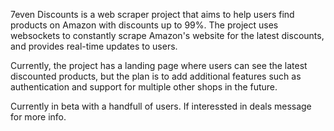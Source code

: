 7even Discounts is a web scraper project that aims to help users find products on Amazon with discounts up to 99%. The project uses websockets to constantly scrape Amazon's website for the latest discounts, and provides real-time updates to users.

Currently, the project has a landing page where users can see the latest discounted products, but the plan is to add additional features such as authentication and support for multiple other shops in the future.

Currently in beta with a handfull of users. If interessted in deals message for more info.
